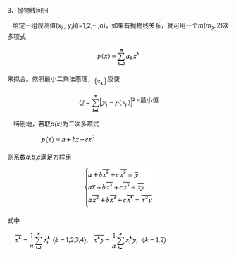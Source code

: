 <div class=Section1>
<p class=MsoNormal><span lang=EN-US>3</span><span lang=ZH-CN style='font-family:
宋体_GB2312'>、抛物线回归</span></p>
<p class=MsoNormal><span lang=EN-US>&nbsp;&nbsp; </span><span lang=ZH-CN
style='font-family:宋体_GB2312'>给定一组观测值</span><span lang=EN-US>(<i>x<sub>i</sub>
, y<sub>i</sub></i>)(<i>i=</i>1,2,···,<i>n</i>)</span><span lang=ZH-CN
style='font-family:宋体_GB2312'>，如果有抛物线关系，就可用一个</span><i><span lang=EN-US>m</span></i><span
lang=EN-US>(<i>m<sub><img width=13 height=16
src="res/17e9d95da129bdd93c34fb6cc6aaaa52_5865_files/image002.gif" u1:shapes="_x0000_i1025"
align=absmiddle></sub></i>2)</span><span lang=ZH-CN style='font-family:宋体_GB2312'>次多项式</span></p>
<p class=MsoNormal align=center style='text-align:center'><sub><span
lang=EN-US style='font-family:宋体_GB2312'><img width=103 height=45
src="res/17e9d95da129bdd93c34fb6cc6aaaa52_5865_files/image004.gif" u1:shapes="_x0000_i1026"></span></sub></p>
<p class=MsoNormal><span lang=ZH-CN style='font-family:宋体_GB2312'>来拟合。依照最小二乘法原理，</span><sub><span
lang=EN-US style='font-family:宋体_GB2312'><img width=31 height=24
src="res/17e9d95da129bdd93c34fb6cc6aaaa52_5865_files/image006.gif" u1:shapes="_x0000_i1027"
align=absmiddle></span></sub><span lang=ZH-CN style='font-family:宋体_GB2312'>应使</span></p>
<p class=MsoNormal align=center style='text-align:center'><sub><span
lang=EN-US style='font-family:宋体_GB2312'><img width=133 height=45
src="res/17e9d95da129bdd93c34fb6cc6aaaa52_5865_files/image008.gif" u1:shapes="_x0000_i1028"
align=absmiddle></span></sub><span lang=EN-US style='font-family:宋体_GB2312'>=</span><span
lang=ZH-CN style='font-family:宋体_GB2312'>最小值</span></p>
<p class=MsoNormal><span lang=EN-US style='font-family:宋体_GB2312'>&nbsp;&nbsp;&nbsp;
</span><span lang=ZH-CN style='font-family:宋体_GB2312'>特别地，若取</span><i><span
lang=EN-US>p(x)</span></i><span lang=ZH-CN style='font-family:宋体_GB2312'>为二次多项式</span></p>
<p class=MsoNormal><span lang=EN-US style='font-family:宋体_GB2312'>&nbsp;&nbsp;&nbsp;&nbsp;&nbsp;&nbsp;&nbsp;&nbsp;&nbsp;&nbsp;&nbsp;&nbsp;&nbsp;&nbsp;&nbsp;&nbsp;&nbsp;&nbsp;&nbsp;&nbsp;
<sub><img width=127 height=24
src="res/17e9d95da129bdd93c34fb6cc6aaaa52_5865_files/image010.gif" u1:shapes="_x0000_i1029"></sub></span></p>
<p class=MsoNormal><span lang=ZH-CN style='font-family:宋体_GB2312'>则系数</span><i><span
lang=EN-US>a</span></i><span lang=EN-US>,<i>b</i>,<i>c</i></span><span
lang=ZH-CN style='font-family:宋体_GB2312'>满足方程组</span></p>
<p class=MsoNormal align=center style='text-align:center'><sub><span
lang=EN-US style='font-family:宋体_GB2312'><img width=157 height=93
src="res/17e9d95da129bdd93c34fb6cc6aaaa52_5865_files/image012.gif" u1:shapes="_x0000_i1030"></span></sub></p>
<p class=MsoNormal><span lang=ZH-CN style='font-family:宋体_GB2312'>式中</span></p>
<p class=MsoNormal><span lang=EN-US style='font-family:宋体_GB2312'>&nbsp;&nbsp;&nbsp;
<sub><img width=349 height=45
src="res/17e9d95da129bdd93c34fb6cc6aaaa52_5865_files/image014.gif" u1:shapes="_x0000_i1037"></sub></span></p>
</div>